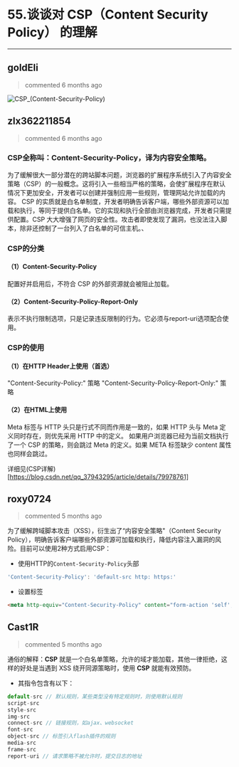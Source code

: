 
 # 55.谈谈对 CSP（Content Security Policy） 的理解 
  
 ***
## goldEli 
 > commented 6 months ago 

![CSP_(Content-Security-Policy)](https://user-images.githubusercontent.com/18217162/66795629-c3479980-ef37-11e9-8fc4-0e2cce611f38.png)

## zlx362211854 
 > commented 6 months ago 

### CSP全称叫：Content-Security-Policy，译为内容安全策略。
为了缓解很大一部分潜在的跨站脚本问题，浏览器的扩展程序系统引入了内容安全策略（CSP）的一般概念。这将引入一些相当严格的策略，会使扩展程序在默认情况下更加安全，开发者可以创建并强制应用一些规则，管理网站允许加载的内容。
CSP 的实质就是白名单制度，开发者明确告诉客户端，哪些外部资源可以加载和执行，等同于提供白名单。它的实现和执行全部由浏览器完成，开发者只需提供配置。CSP 大大增强了网页的安全性。攻击者即使发现了漏洞，也没法注入脚本，除非还控制了一台列入了白名单的可信主机。、

### CSP的分类
#### （1）Content-Security-Policy
配置好并启用后，不符合 CSP 的外部资源就会被阻止加载。
#### （2）Content-Security-Policy-Report-Only
表示不执行限制选项，只是记录违反限制的行为。它必须与report-uri选项配合使用。
### CSP的使用
#### （1）在HTTP Header上使用（首选）

"Content-Security-Policy:" 策略
"Content-Security-Policy-Report-Only:" 策略

#### （2）在HTML上使用

<meta http-equiv="content-security-policy" content="策略">
<meta http-equiv="content-security-policy-report-only" content="策略">
Meta 标签与 HTTP 头只是行式不同而作用是一致的，如果 HTTP 头与 Meta 定义同时存在，则优先采用 HTTP 中的定义。
如果用户浏览器已经为当前文档执行了一个 CSP 的策略，则会跳过 Meta 的定义。如果 META 标签缺少 content 属性也同样会跳过。

详细见(CSP详解)[https://blog.csdn.net/qq_37943295/article/details/79978761]

## roxy0724 
 > commented 5 months ago 

为了缓解跨域脚本攻击（XSS），衍生出了“内容安全策略"（Content Security Policy），明确告诉客户端哪些外部资源可加载和执行，降低内容注入漏洞的风险。目前可以使用2种方式启用CSP：

- 使用HTTP的`Content-Security-Policy`头部

```javascript
'Content-Security-Policy': 'default-src http: https:'

```

- 设置<meta>标签

```html
<meta http-equiv="Content-Security-Policy" content="form-action 'self';">

```
## Cast1R 
 > commented 5 months ago 

通俗的解释：**CSP** 就是一个白名单策略，允许的域才能加载，其他一律拒绝，这样的好处是当遇到 XSS 绕开同源策略时，使用 **CSP** 就能有效预防。

- 其指令包含有以下：

```javascript
default-src // 默认规则，某些类型没有特定规则时，则使用默认规则
script-src 
style-src 
img-src
connect-src // 链接规则，如ajax、websocket
font-src 
object-src // 标签引入flash插件的规则
media-src
frame-src 
report-uri // 请求策略不被允许时，提交日志的地址

```
